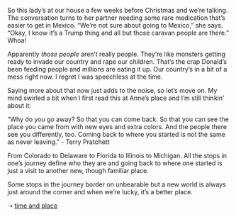 So this lady’s at our house a few weeks before Christmas and we’re talking. The conversation turns to her partner needing some rare medication that’s easier to get in Mexico. “We’re not sure about going to Mexico,” she says. “Okay, I know it’s a Trump thing and all but those caravan people are there.” Whoa!

Apparently _those people_ aren’t really people. They’re like monsters getting ready to invade our country and rape our children. That’s the crap Donald’s been feeding people and millions are eating it up. Our country’s in a bit of a mess right now. I regret I was speechless at the time.

Saying more about that now just adds to the noise, so let’s move on. My mind swirled a bit when I first read this at Anne’s place and I’m still thinkin’ about it:

“Why do you go away? So that you can come back. So that you can see the place you came from with new eyes and extra colors. And the people there see you differently, too. Coming back to where you started is not the same as never leaving.” - Terry Pratchett</blockquote>

From Colorado to Delaware to Florida to Illinois to Michigan. All the stops in one’s journey define who they are and going back to where one started is just a visit to another new, though familiar place.

Some stops in the journey border on unbearable but a new world is always just around the corner and when we’re lucky, it’s a better place.

➝ [time and place](https://simply.joejenett.com/time-and-place/)

